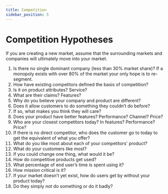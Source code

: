 ```yaml
---
title: Competition
sidebar_position: 5
---
```


# Competition Hypotheses

If you are creating a new market, assume that the surrounding markets and
companies will ultimately move into your market.

1. Is there no single dominant company (less than 30% market share)? If a
   monopoly exists with over 80% of the market your only hope is to re-segment.
1. How have existing competitors defined the basis of competition?
1. Is it on product attributes? Service?
1. What are their claims? Features?
1. Why do you believe your company and product are different?
1. Does it allow customers to do something they couldn’t do before?
1. If so, what makes you think they will care?
1. Does your product have better features? Performance? Channel? Price?
1. Who are your closest competitors today? In features? Performance? Price?
1. If there is no direct competitor, who does the customer go to today to get
   the equivalent of what you offer?
1. What do you like most about each of your competitors' product?
1. What do your customers like most?
1. If you could change one thing, what would it be?
1. How do competitive products get used?
1. What percentage of end user’s time is spent using it?
1. How mission critical is it?
1. If your market doesn’t yet exist, how do users get by without your product
   today?
1. Do they simply not do something or do it badly?
